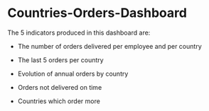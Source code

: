 # Countries-Orders-Dashboard

The 5 indicators produced in this dashboard are: 

- The number of orders delivered per employee and per country

- The last 5 orders per country

- Evolution of annual orders by country

- Orders not delivered on time

- Countries which order more
